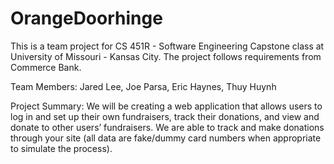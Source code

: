# OrangeDoorhinge

This is a team project for CS 451R - Software Engineering Capstone class at University of Missouri - Kansas City. The project follows requirements from Commerce Bank. 

Team Members:
Jared Lee,
Joe Parsa,
Eric Haynes,
Thuy Huynh

Project Summary:
We will be creating a web application that allows users to log in and set up their own fundraisers, track their donations, and view and donate to other users’ fundraisers. We are able to track and make donations through your site (all data are fake/dummy card numbers when appropriate to simulate the process).

